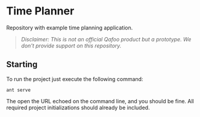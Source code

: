 # Time Planner

Repository with example time planning application.

> *Disclaimer: This is not an official Qafoo product but a prototype. We don't
> provide support on this repository.*

## Starting

To run the project just execute the following command:

    ant serve

The open the URL echoed on the command line, and you should be fine. All
required project initializations should already be included.

